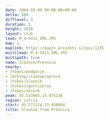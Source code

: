 ```yaml
---
date: 2004-05-09 00:00:00+00:00
delta: 560
difflevel: 3
duration: 5
height: 1028
layout: stub
lead: M_4-5411_IMG.JPG
map: 1
maplink: https://mapzs.projekti.si/poi/1235
multilead: M_4-5411_IMG.JPG
multipath: true
name: Slavnik/Presnica
nearby:
- /hikes/podgorje
- /biking/rizanapraproce
- /hikes/slavnik
- /hikes/zgornjikras
- /hikes/socerb
peak: 45.533685,13.975236
region: istria
start: 45.571174,13.938894
title: Slavnik from Prešnica
---
```

